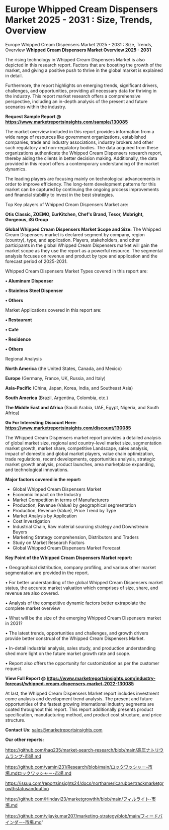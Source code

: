 # Europe Whipped Cream Dispensers Market 2025 - 2031 : Size, Trends, Overview
Europe Whipped Cream Dispensers Market 2025 - 2031 : Size, Trends, Overview
<Strong> Whipped Cream Dispensers Market Overview 2025 - 2031</strong>

The rising technology in Whipped Cream Dispensers Market is also depicted in this research report. Factors that are boosting the growth of the market, and giving a positive push to thrive in the global market is explained in detail.

Furthermore, the report highlights on emerging trends, significant drivers, challenges, and opportunities, providing all necessary data for thriving in the industry. This report market research offers a comprehensive perspective, including an in-depth analysis of the present and future scenarios within the industry.

<strong>Request Sample Report @ <a href=https://www.marketreportsinsights.com/sample/130085>https://www.marketreportsinsights.com/sample/130085</a></strong>

The market overview included in this report provides information from a wide range of resources like government organizations, established companies, trade and industry associations, industry brokers and other such regulatory and non-regulatory bodies. The data acquired from these organizations authenticate the Whipped Cream Dispensers research report, thereby aiding the clients in better decision making. Additionally, the data provided in this report offers a contemporary understanding of the market dynamics.

The leading players are focusing mainly on technological advancements in order to improve efficiency. The long-term development patterns for this market can be captured by continuing the ongoing process improvements and financial stability to invest in the best strategies.

Top Key players of Whipped Cream Dispensers Market are:

<strong>Otis Classic, ZOEMO, EurKitchen, Chef's Brand, Tesor, Mobright, Gorgeous, iSi Group</strong>

<strong><b>Global Whipped Cream Dispensers Market Scope and Size:</b></strong>
The Whipped Cream Dispensers market is declared segment by company, region (country), type, and application. Players, stakeholders, and other participants in the global Whipped Cream Dispensers market will gain the market scope as they use the report as a powerful resource. The segmental analysis focuses on revenue and product by type and application and the forecast period of 2025-2031.

Whipped Cream Dispensers Market Types covered in this report are:

<strong>• Aluminum Dispenser

• Stainless Steel Dispenser

• Others</strong>

Market Applications covered in this report are:

<strong>• Restaurant

• Café

• Residence

• Others</strong> 

Regional Analysis

<strong>North America</strong> (the United States, Canada, and Mexico)

<strong>Europe</strong> (Germany, France, UK, Russia, and Italy)

<strong>Asia-Pacific</strong> (China, Japan, Korea, India, and Southeast Asia)

<strong>South America</strong> (Brazil, Argentina, Colombia, etc.)

<strong>The Middle East and Africa</strong> (Saudi Arabia, UAE, Egypt, Nigeria, and South Africa)

<strong>Go For Interesting Discount Here: <a href=https://www.marketreportsinsights.com/discount/130085>https://www.marketreportsinsights.com/discount/130085</a></strong>

The Whipped Cream Dispensers market report provides a detailed analysis of global market size, regional and country-level market size, segmentation market growth, market share, competitive Landscape, sales analysis, impact of domestic and global market players, value chain optimization, trade regulations, recent developments, opportunities analysis, strategic market growth analysis, product launches, area marketplace expanding, and technological innovations.

<strong><b>Major factors covered in the report:</b></strong>
<ul>
  <li>Global Whipped Cream Dispensers Market </li>
  <li>Economic Impact on the Industry</li>
  <li>Market Competition in terms of Manufacturers</li>
  <li>Production, Revenue (Value) by geographical segmentation</li>
  <li>Production, Revenue (Value), Price Trend by Type</li>
  <li>Market Analysis by Application</li>
  <li>Cost Investigation</li>
  <li>Industrial Chain, Raw material sourcing strategy and Downstream Buyers</li>
  <li>Marketing Strategy comprehension, Distributors and Traders</li>
  <li>Study on Market Research Factors</li>
  <li>Global Whipped Cream Dispensers Market Forecast</li>
</ul>

<strong><b>Key Point of the Whipped Cream Dispensers Market report:</b></strong>

• Geographical distribution, company profiling, and various other market segmentation are provided in the report.

• For better understanding of the global Whipped Cream Dispensers market status, the accurate market valuation which comprises of size, share, and revenue are also covered.

• Analysis of the competitive dynamic factors better extrapolate the complete market overview

• What will be the size of the emerging Whipped Cream Dispensers market in 2031?

• The latest trends, opportunities and challenges, and growth drivers provide better construal of the Whipped Cream Dispensers Market.

• In-detail industrial analysis, sales study, and production understanding shed more light on the future market growth rate and scope.

• Report also offers the opportunity for customization as per the customer request.

<strong><b>View Full Report @ <a href=https://www.marketreportsinsights.com/industry-forecast/whipped-cream-dispensers-market-2022-130085>https://www.marketreportsinsights.com/industry-forecast/whipped-cream-dispensers-market-2022-130085</a></b></strong>


At last, the Whipped Cream Dispensers Market report includes investment come analysis and development trend analysis. The present and future opportunities of the fastest growing international industry segments are coated throughout this report. This report additionally presents product specification, manufacturing method, and product cost structure, and price structure.

<strong>Contact Us:</strong>
sales@marketreportsinsights.com

<strong>Our other reports:</strong>

<a href=https://github.com/haq235/market-search-research/blob/main/高圧ナトリウムランプ-市場.md>https://github.com/haq235/market-search-research/blob/main/高圧ナトリウムランプ-市場.md</a>

<a href=https://github.com/yamini231/Research/blob/main/ロックワッシャー-市場.mdロックワッシャー-市場.md>https://github.com/yamini231/Research/blob/main/ロックワッシャー-市場.mdロックワッシャー-市場.md</a>

<a href=https://issuu.com/reportsinsights24/docs/northamericarubbertrackmarketgrowthstatusandoutloo>https://issuu.com/reportsinsights24/docs/northamericarubbertrackmarketgrowthstatusandoutloo</a>

<a href=https://github.com/Hindavi23/marketgrowthh/blob/main/フィルライト-市場.md>https://github.com/Hindavi23/marketgrowthh/blob/main/フィルライト-市場.md</a>

<a href=https://github.com/vijaykumar207/marketing-strategy/blob/main/フィードバインダー-市場.md>https://github.com/vijaykumar207/marketing-strategy/blob/main/フィードバインダー-市場.md</a>"
